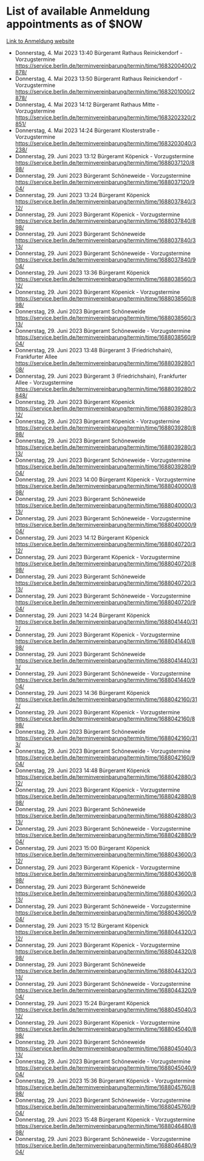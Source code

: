 # List of available Anmeldung appointments as of $NOW
[Link to Anmeldung website](https://service.berlin.de/terminvereinbarung/termin/tag.php?termin=1&anliegen[]=120686&dienstleisterlist=122210,122217,327316,122219,327312,122227,327314,122231,327346,122243,327348,122254,122252,329742,122260,329745,122262,329748,122271,327278,122273,327274,122277,327276,330436,122280,327294,122282,327290,122284,327292,122291,327270,122285,327266,122286,327264,122296,327268,150230,329760,122297,327286,122294,327284,122312,329763,122314,329775,122304,327330,122311,327334,122309,327332,317869,122281,327352,122279,329772,122283,122276,327324,122274,327326,122267,329766,122246,327318,122251,327320,122257,327322,122208,327298,122226,327300&herkunft=http%3A%2F%2Fservice.berlin.de%2Fdienstleistung%2F120686%2F)
- Donnerstag, 4. Mai 2023 13:40 Bürgeramt Rathaus Reinickendorf - Vorzugstermine https://service.berlin.de/terminvereinbarung/termin/time/1683200400/2878/
- Donnerstag, 4. Mai 2023 13:50 Bürgeramt Rathaus Reinickendorf - Vorzugstermine https://service.berlin.de/terminvereinbarung/termin/time/1683201000/2878/
- Donnerstag, 4. Mai 2023 14:12 Bürgeramt Rathaus Mitte - Vorzugstermine https://service.berlin.de/terminvereinbarung/termin/time/1683202320/2851/
- Donnerstag, 4. Mai 2023 14:24 Bürgeramt Klosterstraße - Vorzugstermine https://service.berlin.de/terminvereinbarung/termin/time/1683203040/3238/
- Donnerstag, 29. Juni 2023 13:12 Bürgeramt Köpenick - Vorzugstermine https://service.berlin.de/terminvereinbarung/termin/time/1688037120/898/
- Donnerstag, 29. Juni 2023  Bürgeramt Schöneweide - Vorzugstermine https://service.berlin.de/terminvereinbarung/termin/time/1688037120/904/
- Donnerstag, 29. Juni 2023 13:24 Bürgeramt Köpenick https://service.berlin.de/terminvereinbarung/termin/time/1688037840/312/
- Donnerstag, 29. Juni 2023  Bürgeramt Köpenick - Vorzugstermine https://service.berlin.de/terminvereinbarung/termin/time/1688037840/898/
- Donnerstag, 29. Juni 2023  Bürgeramt Schöneweide https://service.berlin.de/terminvereinbarung/termin/time/1688037840/313/
- Donnerstag, 29. Juni 2023  Bürgeramt Schöneweide - Vorzugstermine https://service.berlin.de/terminvereinbarung/termin/time/1688037840/904/
- Donnerstag, 29. Juni 2023 13:36 Bürgeramt Köpenick https://service.berlin.de/terminvereinbarung/termin/time/1688038560/312/
- Donnerstag, 29. Juni 2023  Bürgeramt Köpenick - Vorzugstermine https://service.berlin.de/terminvereinbarung/termin/time/1688038560/898/
- Donnerstag, 29. Juni 2023  Bürgeramt Schöneweide https://service.berlin.de/terminvereinbarung/termin/time/1688038560/313/
- Donnerstag, 29. Juni 2023  Bürgeramt Schöneweide - Vorzugstermine https://service.berlin.de/terminvereinbarung/termin/time/1688038560/904/
- Donnerstag, 29. Juni 2023 13:48 Bürgeramt 3 (Friedrichshain), Frankfurter Allee https://service.berlin.de/terminvereinbarung/termin/time/1688039280/108/
- Donnerstag, 29. Juni 2023  Bürgeramt 3 (Friedrichshain), Frankfurter Allee - Vorzugstermine https://service.berlin.de/terminvereinbarung/termin/time/1688039280/2848/
- Donnerstag, 29. Juni 2023  Bürgeramt Köpenick https://service.berlin.de/terminvereinbarung/termin/time/1688039280/312/
- Donnerstag, 29. Juni 2023  Bürgeramt Köpenick - Vorzugstermine https://service.berlin.de/terminvereinbarung/termin/time/1688039280/898/
- Donnerstag, 29. Juni 2023  Bürgeramt Schöneweide https://service.berlin.de/terminvereinbarung/termin/time/1688039280/313/
- Donnerstag, 29. Juni 2023  Bürgeramt Schöneweide - Vorzugstermine https://service.berlin.de/terminvereinbarung/termin/time/1688039280/904/
- Donnerstag, 29. Juni 2023 14:00 Bürgeramt Köpenick - Vorzugstermine https://service.berlin.de/terminvereinbarung/termin/time/1688040000/898/
- Donnerstag, 29. Juni 2023  Bürgeramt Schöneweide https://service.berlin.de/terminvereinbarung/termin/time/1688040000/313/
- Donnerstag, 29. Juni 2023  Bürgeramt Schöneweide - Vorzugstermine https://service.berlin.de/terminvereinbarung/termin/time/1688040000/904/
- Donnerstag, 29. Juni 2023 14:12 Bürgeramt Köpenick https://service.berlin.de/terminvereinbarung/termin/time/1688040720/312/
- Donnerstag, 29. Juni 2023  Bürgeramt Köpenick - Vorzugstermine https://service.berlin.de/terminvereinbarung/termin/time/1688040720/898/
- Donnerstag, 29. Juni 2023  Bürgeramt Schöneweide https://service.berlin.de/terminvereinbarung/termin/time/1688040720/313/
- Donnerstag, 29. Juni 2023  Bürgeramt Schöneweide - Vorzugstermine https://service.berlin.de/terminvereinbarung/termin/time/1688040720/904/
- Donnerstag, 29. Juni 2023 14:24 Bürgeramt Köpenick https://service.berlin.de/terminvereinbarung/termin/time/1688041440/312/
- Donnerstag, 29. Juni 2023  Bürgeramt Köpenick - Vorzugstermine https://service.berlin.de/terminvereinbarung/termin/time/1688041440/898/
- Donnerstag, 29. Juni 2023  Bürgeramt Schöneweide https://service.berlin.de/terminvereinbarung/termin/time/1688041440/313/
- Donnerstag, 29. Juni 2023  Bürgeramt Schöneweide - Vorzugstermine https://service.berlin.de/terminvereinbarung/termin/time/1688041440/904/
- Donnerstag, 29. Juni 2023 14:36 Bürgeramt Köpenick https://service.berlin.de/terminvereinbarung/termin/time/1688042160/312/
- Donnerstag, 29. Juni 2023  Bürgeramt Köpenick - Vorzugstermine https://service.berlin.de/terminvereinbarung/termin/time/1688042160/898/
- Donnerstag, 29. Juni 2023  Bürgeramt Schöneweide https://service.berlin.de/terminvereinbarung/termin/time/1688042160/313/
- Donnerstag, 29. Juni 2023  Bürgeramt Schöneweide - Vorzugstermine https://service.berlin.de/terminvereinbarung/termin/time/1688042160/904/
- Donnerstag, 29. Juni 2023 14:48 Bürgeramt Köpenick https://service.berlin.de/terminvereinbarung/termin/time/1688042880/312/
- Donnerstag, 29. Juni 2023  Bürgeramt Köpenick - Vorzugstermine https://service.berlin.de/terminvereinbarung/termin/time/1688042880/898/
- Donnerstag, 29. Juni 2023  Bürgeramt Schöneweide https://service.berlin.de/terminvereinbarung/termin/time/1688042880/313/
- Donnerstag, 29. Juni 2023  Bürgeramt Schöneweide - Vorzugstermine https://service.berlin.de/terminvereinbarung/termin/time/1688042880/904/
- Donnerstag, 29. Juni 2023 15:00 Bürgeramt Köpenick https://service.berlin.de/terminvereinbarung/termin/time/1688043600/312/
- Donnerstag, 29. Juni 2023  Bürgeramt Köpenick - Vorzugstermine https://service.berlin.de/terminvereinbarung/termin/time/1688043600/898/
- Donnerstag, 29. Juni 2023  Bürgeramt Schöneweide https://service.berlin.de/terminvereinbarung/termin/time/1688043600/313/
- Donnerstag, 29. Juni 2023  Bürgeramt Schöneweide - Vorzugstermine https://service.berlin.de/terminvereinbarung/termin/time/1688043600/904/
- Donnerstag, 29. Juni 2023 15:12 Bürgeramt Köpenick https://service.berlin.de/terminvereinbarung/termin/time/1688044320/312/
- Donnerstag, 29. Juni 2023  Bürgeramt Köpenick - Vorzugstermine https://service.berlin.de/terminvereinbarung/termin/time/1688044320/898/
- Donnerstag, 29. Juni 2023  Bürgeramt Schöneweide https://service.berlin.de/terminvereinbarung/termin/time/1688044320/313/
- Donnerstag, 29. Juni 2023  Bürgeramt Schöneweide - Vorzugstermine https://service.berlin.de/terminvereinbarung/termin/time/1688044320/904/
- Donnerstag, 29. Juni 2023 15:24 Bürgeramt Köpenick https://service.berlin.de/terminvereinbarung/termin/time/1688045040/312/
- Donnerstag, 29. Juni 2023  Bürgeramt Köpenick - Vorzugstermine https://service.berlin.de/terminvereinbarung/termin/time/1688045040/898/
- Donnerstag, 29. Juni 2023  Bürgeramt Schöneweide https://service.berlin.de/terminvereinbarung/termin/time/1688045040/313/
- Donnerstag, 29. Juni 2023  Bürgeramt Schöneweide - Vorzugstermine https://service.berlin.de/terminvereinbarung/termin/time/1688045040/904/
- Donnerstag, 29. Juni 2023 15:36 Bürgeramt Köpenick - Vorzugstermine https://service.berlin.de/terminvereinbarung/termin/time/1688045760/898/
- Donnerstag, 29. Juni 2023  Bürgeramt Schöneweide - Vorzugstermine https://service.berlin.de/terminvereinbarung/termin/time/1688045760/904/
- Donnerstag, 29. Juni 2023 15:48 Bürgeramt Köpenick - Vorzugstermine https://service.berlin.de/terminvereinbarung/termin/time/1688046480/898/
- Donnerstag, 29. Juni 2023  Bürgeramt Schöneweide - Vorzugstermine https://service.berlin.de/terminvereinbarung/termin/time/1688046480/904/

